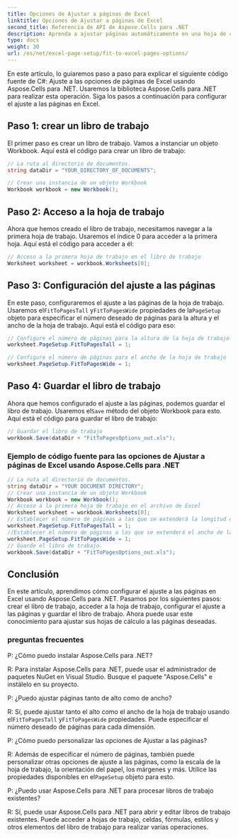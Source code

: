 ```yaml
---
title: Opciones de Ajustar a páginas de Excel
linktitle: Opciones de Ajustar a páginas de Excel
second_title: Referencia de API de Aspose.Cells para .NET
description: Aprenda a ajustar páginas automáticamente en una hoja de cálculo de Excel con Aspose.Cells para .NET.
type: docs
weight: 30
url: /es/net/excel-page-setup/fit-to-excel-pages-options/
---
```

En este artículo, lo guiaremos paso a paso para explicar el siguiente código fuente de C#: Ajuste a las opciones de páginas de Excel usando Aspose.Cells para .NET. Usaremos la biblioteca Aspose.Cells para .NET para realizar esta operación. Siga los pasos a continuación para configurar el ajuste a las páginas en Excel.

## Paso 1: crear un libro de trabajo
El primer paso es crear un libro de trabajo. Vamos a instanciar un objeto Workbook. Aquí está el código para crear un libro de trabajo:

```csharp
// La ruta al directorio de documentos.
string dataDir = "YOUR_DIRECTORY_OF_DOCUMENTS";

// Crear una instancia de un objeto Workbook
Workbook workbook = new Workbook();
```

## Paso 2: Acceso a la hoja de trabajo
Ahora que hemos creado el libro de trabajo, necesitamos navegar a la primera hoja de trabajo. Usaremos el índice 0 para acceder a la primera hoja. Aquí está el código para acceder a él:

```csharp
// Acceso a la primera hoja de trabajo en el libro de trabajo
Worksheet worksheet = workbook.Worksheets[0];
```

## Paso 3: Configuración del ajuste a las páginas
 En este paso, configuraremos el ajuste a las páginas de la hoja de trabajo. Usaremos el`FitToPagesTall` y`FitToPagesWide` propiedades de la`PageSetup` objeto para especificar el número deseado de páginas para la altura y el ancho de la hoja de trabajo. Aquí está el código para eso:

```csharp
// Configure el número de páginas para la altura de la hoja de trabajo
worksheet.PageSetup.FitToPagesTall = 1;

// Configure el número de páginas para el ancho de la hoja de trabajo
worksheet.PageSetup.FitToPagesWide = 1;
```

## Paso 4: Guardar el libro de trabajo
 Ahora que hemos configurado el ajuste a las páginas, podemos guardar el libro de trabajo. Usaremos el`Save` método del objeto Workbook para esto. Aquí está el código para guardar el libro de trabajo:

```csharp
// Guardar el libro de trabajo
workbook.Save(dataDir + "FitToPagesOptions_out.xls");
```

### Ejemplo de código fuente para las opciones de Ajustar a páginas de Excel usando Aspose.Cells para .NET 
```csharp
// La ruta al directorio de documentos.
string dataDir = "YOUR DOCUMENT DIRECTORY";
// Crear una instancia de un objeto Workbook
Workbook workbook = new Workbook();
// Acceso a la primera hoja de trabajo en el archivo de Excel
Worksheet worksheet = workbook.Worksheets[0];
// Establecer el número de páginas a las que se extenderá la longitud de la hoja de trabajo
worksheet.PageSetup.FitToPagesTall = 1;
//Establecer el número de páginas a las que se extenderá el ancho de la hoja de trabajo
worksheet.PageSetup.FitToPagesWide = 1;
// Guarde el libro de trabajo.
workbook.Save(dataDir + "FitToPagesOptions_out.xls");
```

## Conclusión
En este artículo, aprendimos cómo configurar el ajuste a las páginas en Excel usando Aspose.Cells para .NET. Pasamos por los siguientes pasos: crear el libro de trabajo, acceder a la hoja de trabajo, configurar el ajuste a las páginas y guardar el libro de trabajo. Ahora puede usar este conocimiento para ajustar sus hojas de cálculo a las páginas deseadas.

### preguntas frecuentes

P: ¿Cómo puedo instalar Aspose.Cells para .NET?

R: Para instalar Aspose.Cells para .NET, puede usar el administrador de paquetes NuGet en Visual Studio. Busque el paquete "Aspose.Cells" e instálelo en su proyecto.

P: ¿Puedo ajustar páginas tanto de alto como de ancho?

 R: Sí, puede ajustar tanto el alto como el ancho de la hoja de trabajo usando el`FitToPagesTall` y`FitToPagesWide` propiedades. Puede especificar el número deseado de páginas para cada dimensión.

P: ¿Cómo puedo personalizar las opciones de Ajustar a las páginas?

R: Además de especificar el número de páginas, también puede personalizar otras opciones de ajuste a las páginas, como la escala de la hoja de trabajo, la orientación del papel, los márgenes y más. Utilice las propiedades disponibles en el`PageSetup` objeto para esto.

P: ¿Puedo usar Aspose.Cells para .NET para procesar libros de trabajo existentes?

R: Sí, puede usar Aspose.Cells para .NET para abrir y editar libros de trabajo existentes. Puede acceder a hojas de trabajo, celdas, fórmulas, estilos y otros elementos del libro de trabajo para realizar varias operaciones.
